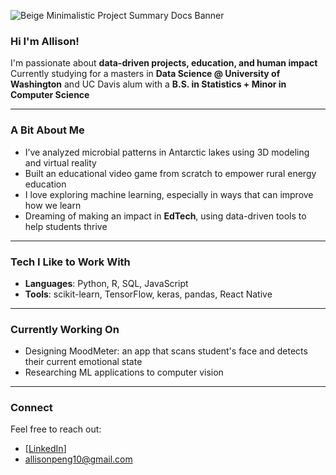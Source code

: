 ![Beige Minimalistic Project Summary Docs Banner](https://github.com/user-attachments/assets/9f502611-ebd0-4acb-94c6-676dfd014622)

### Hi I'm Allison!

I'm passionate about **data-driven projects, education, and human impact**   
Currently studying for a masters in **Data Science @ University of Washington** and UC Davis alum with a **B.S. in Statistics + Minor in Computer Science**

---

### A Bit About Me
- I’ve analyzed microbial patterns in Antarctic lakes using 3D modeling and virtual reality
- Built an educational video game from scratch to empower rural energy education
- I love exploring machine learning, especially in ways that can improve how we learn
- Dreaming of making an impact in **EdTech**, using data-driven tools to help students thrive

---

### Tech I Like to Work With
- **Languages**: Python, R, SQL, JavaScript  
- **Tools**: scikit-learn, TensorFlow, keras, pandas, React Native

---

### Currently Working On
- Designing MoodMeter: an app that scans student's face and detects their current emotional state   
- Researching ML applications to computer vision 
---

### Connect
Feel free to reach out:
- [[LinkedIn](https://www.linkedin.com/in/allisonpeng/)]
- allisonpeng10@gmail.com


